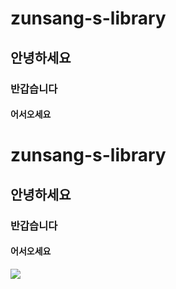 # zunsang-s-library
## 안녕하세요
### 반갑습니다
#### 어서오세요
# zunsang-s-library
## 안녕하세요
### 반갑습니다
#### 어서오세요
[![](https://img.hankyung.com/photo/201906/2019061915415919454-540x809.jpg)](https://youtu.be/cbmFZvsyVKU)
